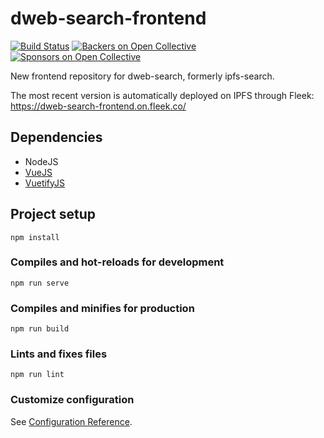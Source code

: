 # dweb-search-frontend
[![Build Status](https://travis-ci.com/ipfs-search/dweb-search-frontend.svg?branch=master)](https://travis-ci.com/ipfs-search/dweb-search-frontend)
[![Backers on Open Collective](https://opencollective.com/ipfs-search/backers/badge.svg)](#backers)
[![Sponsors on Open Collective](https://opencollective.com/ipfs-search/sponsors/badge.svg)](#sponsors)

New frontend repository for dweb-search, formerly ipfs-search.

The most recent version is automatically deployed on IPFS through Fleek: https://dweb-search-frontend.on.fleek.co/

## Dependencies
* NodeJS
* [VueJS](https://vuejs.org/)
* [VuetifyJS](https://vuetifyjs.com/)

## Project setup
```
npm install
```

### Compiles and hot-reloads for development
```
npm run serve
```

### Compiles and minifies for production
```
npm run build
```

### Lints and fixes files
```
npm run lint
```

### Customize configuration
See [Configuration Reference](https://cli.vuejs.org/config/).
